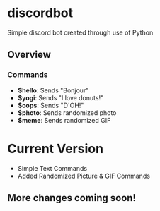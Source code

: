 # discordbot
Simple discord bot created through use of Python
## Overview
### Commands
- **$hello**: Sends "Bonjour"
- **$yogi**: Sends "I love donuts!"
- **$oops**: Sends "D'OH!"
- **$photo**: Sends randomized photo
- **$meme**: Sends randomized GIF
# Current Version
- Simple Text Commands
- Added Randomized Picture & GIF Commands
## More changes coming soon!
